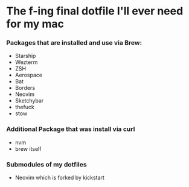 # The f-ing final dotfile I'll ever need for my mac

### Packages that are installed and use via Brew:
- Starship
- Wezterm
- ZSH
- Aerospace
- Bat
- Borders
- Neovim
- Sketchybar
- thefuck
- stow

### Additional Package that was install via curl
- nvm
- brew itself

### Submodules of my dotfiles 
- Neovim which is forked by kickstart
